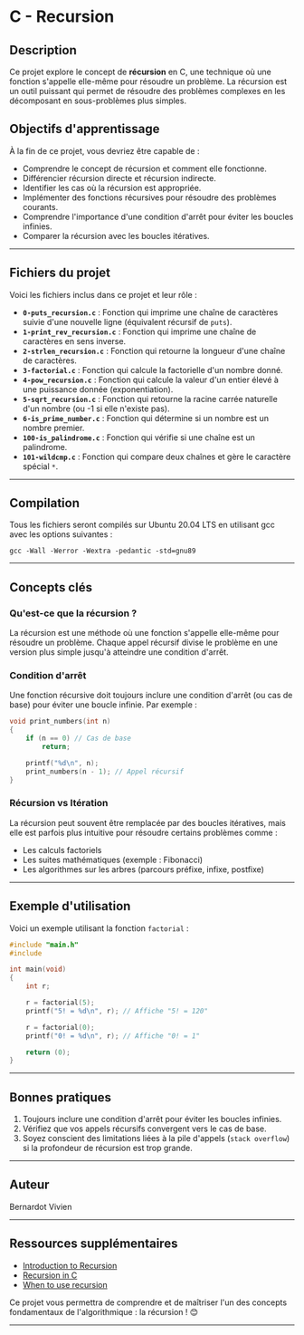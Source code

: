 # C - Recursion

## Description
Ce projet explore le concept de **récursion** en C, une technique où une fonction s'appelle elle-même pour résoudre un problème. La récursion est un outil puissant qui permet de résoudre des problèmes complexes en les décomposant en sous-problèmes plus simples.

## Objectifs d'apprentissage
À la fin de ce projet, vous devriez être capable de :
- Comprendre le concept de récursion et comment elle fonctionne.
- Différencier récursion directe et récursion indirecte.
- Identifier les cas où la récursion est appropriée.
- Implémenter des fonctions récursives pour résoudre des problèmes courants.
- Comprendre l'importance d'une condition d'arrêt pour éviter les boucles infinies.
- Comparer la récursion avec les boucles itératives.

---

## Fichiers du projet
Voici les fichiers inclus dans ce projet et leur rôle :

- **`0-puts_recursion.c`** : Fonction qui imprime une chaîne de caractères suivie d'une nouvelle ligne (équivalent récursif de `puts`).
- **`1-print_rev_recursion.c`** : Fonction qui imprime une chaîne de caractères en sens inverse.
- **`2-strlen_recursion.c`** : Fonction qui retourne la longueur d'une chaîne de caractères.
- **`3-factorial.c`** : Fonction qui calcule la factorielle d'un nombre donné.
- **`4-pow_recursion.c`** : Fonction qui calcule la valeur d'un entier élevé à une puissance donnée (exponentiation).
- **`5-sqrt_recursion.c`** : Fonction qui retourne la racine carrée naturelle d'un nombre (ou -1 si elle n'existe pas).
- **`6-is_prime_number.c`** : Fonction qui détermine si un nombre est un nombre premier.
- **`100-is_palindrome.c`** : Fonction qui vérifie si une chaîne est un palindrome.
- **`101-wildcmp.c`** : Fonction qui compare deux chaînes et gère le caractère spécial `*`.

---

## Compilation
Tous les fichiers seront compilés sur Ubuntu 20.04 LTS en utilisant gcc avec les options suivantes :
```
gcc -Wall -Werror -Wextra -pedantic -std=gnu89
```

---

## Concepts clés

### Qu'est-ce que la récursion ?
La récursion est une méthode où une fonction s'appelle elle-même pour résoudre un problème. Chaque appel récursif divise le problème en une version plus simple jusqu'à atteindre une condition d'arrêt.

### Condition d'arrêt
Une fonction récursive doit toujours inclure une condition d'arrêt (ou cas de base) pour éviter une boucle infinie. Par exemple :
```c
void print_numbers(int n)
{
    if (n == 0) // Cas de base
        return;

    printf("%d\n", n);
    print_numbers(n - 1); // Appel récursif
}
```

### Récursion vs Itération
La récursion peut souvent être remplacée par des boucles itératives, mais elle est parfois plus intuitive pour résoudre certains problèmes comme :
- Les calculs factoriels
- Les suites mathématiques (exemple : Fibonacci)
- Les algorithmes sur les arbres (parcours préfixe, infixe, postfixe)

---

## Exemple d'utilisation

Voici un exemple utilisant la fonction `factorial` :
```c
#include "main.h"
#include 

int main(void)
{
    int r;

    r = factorial(5);
    printf("5! = %d\n", r); // Affiche "5! = 120"

    r = factorial(0);
    printf("0! = %d\n", r); // Affiche "0! = 1"

    return (0);
}
```

---

## Bonnes pratiques
1. Toujours inclure une condition d'arrêt pour éviter les boucles infinies.
2. Vérifiez que vos appels récursifs convergent vers le cas de base.
3. Soyez conscient des limitations liées à la pile d'appels (`stack overflow`) si la profondeur de récursion est trop grande.

---

## Auteur
Bernardot Vivien

---

## Ressources supplémentaires
- [Introduction to Recursion](https://www.geeksforgeeks.org/recursion/)
- [Recursion in C](https://www.tutorialspoint.com/cprogramming/c_recursion.htm)
- [When to use recursion](https://www.freecodecamp.org/news/recursion-in-programming/)

Ce projet vous permettra de comprendre et de maîtriser l'un des concepts fondamentaux de l'algorithmique : la récursion ! 😊

---